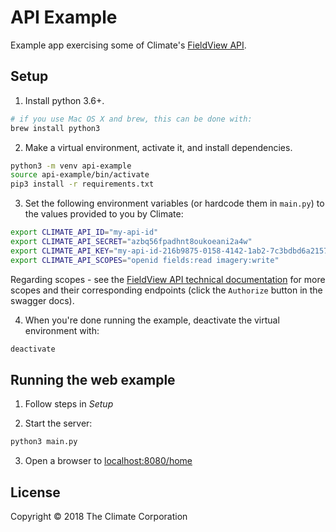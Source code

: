 # API Example

Example app exercising some of Climate's [FieldView API](https://dev.fieldview.com).

## Setup

1. Install python 3.6+.

```bash
# if you use Mac OS X and brew, this can be done with:
brew install python3
```

2. Make a virtual environment, activate it, and install dependencies.

```bash
python3 -m venv api-example
source api-example/bin/activate
pip3 install -r requirements.txt
```

3. Set the following environment variables (or hardcode them in `main.py`)
to the values provided to you by Climate:

```bash
export CLIMATE_API_ID="my-api-id"
export CLIMATE_API_SECRET="azbq56fpadhnt8oukoeani2a4w"
export CLIMATE_API_KEY="my-api-id-216b9875-0158-4142-1ab2-7c3bdbd6a2157"
export CLIMATE_API_SCOPES="openid fields:read imagery:write"
```

Regarding scopes - see the [FieldView API technical documentation](https://dev.fieldview.com/technical-documentation/) for more scopes and their
corresponding endpoints (click the `Authorize` button in the swagger docs).

4. When you're done running the example, deactivate the virtual environment with:

```bash
deactivate
```

## Running the web example

1. Follow steps in _Setup_

2. Start the server:

```bash
python3 main.py
```

3. Open a browser to [localhost:8080/home](http://localhost:8080/home)

## License

Copyright © 2018 The Climate Corporation
